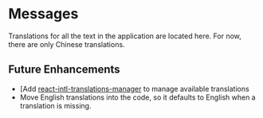 # Messages

Translations for all the text in the application are located here. For now, there are only Chinese
translations.

## Future Enhancements
- [Add [react-intl-translations-manager](https://github.com/GertjanReynaert/react-intl-translations-manager)
  to manage available translations
- Move English translations into the code, so it defaults to English when a translation is missing.
